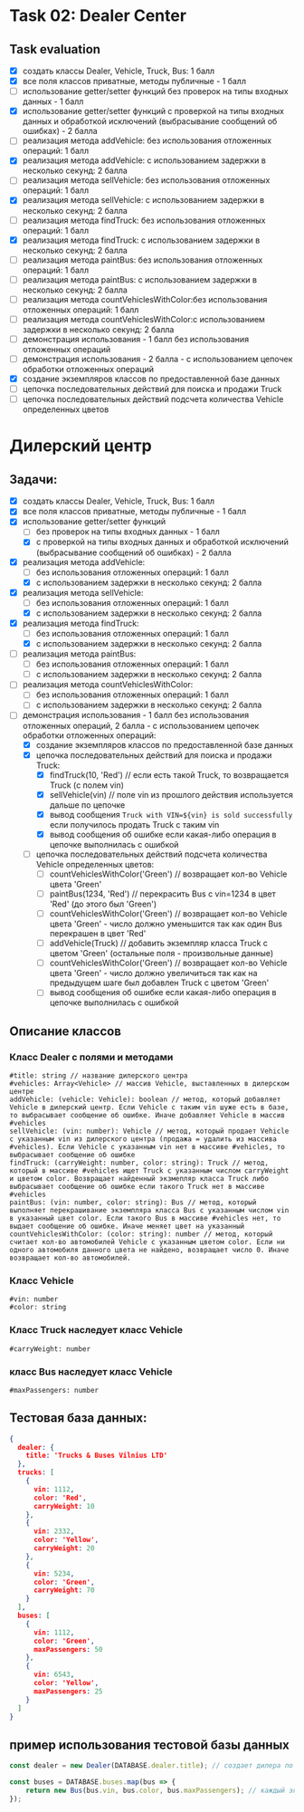 # Task 02: Dealer Center

## Task evaluation

- [x] создать классы Dealer, Vehicle, Truck, Bus: 1 балл
- [x] все поля классов приватные, методы публичные - 1 балл
- [ ] использование getter/setter функций без проверок на типы входных данных - 1 балл
- [x] использование getter/setter функций с проверкой на типы входных данных и обработкой исключений (выбрасывание
  сообщений об ошибках) - 2 балла
- [ ] реализация метода addVehicle: без использования отложенных операций: 1 балл
- [x] реализация метода addVehicle: с использованием задержки в несколько секунд: 2 балла
- [ ] реализация метода sellVehicle: без использования отложенных операций: 1 балл
- [x] реализация метода sellVehicle: с использованием задержки в несколько секунд: 2 балла
- [ ] реализация метода findTruck: без использования отложенных операций: 1 балл
- [x] реализация метода findTruck: с использованием задержки в несколько секунд: 2 балла
- [ ] реализация метода paintBus: без использования отложенных операций: 1 балл
- [ ] реализация метода paintBus: с использованием задержки в несколько секунд: 2 балла
- [ ] реализация метода countVehiclesWithColor:без использования отложенных операций: 1 балл
- [ ] реализация метода countVehiclesWithColor:с использованием задержки в несколько секунд: 2 балла
- [ ] демонстрация использования - 1 балл без использования отложенных операций
- [ ] демонстрация использования - 2 балла - с использованием цепочек обработки отложенных операций
- [x] создание экземпляров классов по предоставленной базе данных
- [ ] цепочка последовательных действий для поиска и продажи Truck
- [ ] цепочка последовательных действий подсчета количества Vehicle определенных цветов

# Дилерский центр

## Задачи:

- [x] создать классы Dealer, Vehicle, Truck, Bus: 1 балл
- [x] все поля классов приватные, методы публичные - 1 балл
- [x] использование getter/setter функций
    - [ ] без проверок на типы входных данных - 1 балл
    - [x] с проверкой на типы входных данных и обработкой исключений (выбрасывание сообщений об ошибках) - 2 балла
- [x] реализация метода addVehicle:
    - [ ] без использования отложенных операций: 1 балл
    - [x] с использованием задержки в несколько секунд: 2 балла
- [x] реализация метода sellVehicle:
    - [ ] без использования отложенных операций: 1 балл
    - [x] с использованием задержки в несколько секунд: 2 балла
- [x] реализация метода findTruck:
    - [ ] без использования отложенных операций: 1 балл
    - [x] с использованием задержки в несколько секунд: 2 балла
- [ ] реализация метода paintBus:
    - [ ] без использования отложенных операций: 1 балл
    - [ ] с использованием задержки в несколько секунд: 2 балла
- [ ] реализация метода countVehiclesWithColor:
    - [ ] без использования отложенных операций: 1 балл
    - [ ] с использованием задержки в несколько секунд: 2 балла
- [ ] демонстрация использования - 1 балл без использования отложенных операций, 2 балла - с использованием цепочек
  обработки отложенных операций:
    - [x] создание экземпляров классов по предоставленной базе данных
    - [x] цепочка последовательных действий для поиска и продажи Truck:
        - [x] findTruck(10, 'Red') // если есть такой Truck, то возвращается Truck (с полем vin)
        - [x] sellVehicle(vin) // поле vin из прошлого действия используется дальше по цепочке
        - [x] вывод сообщения `Truck with VIN=${vin} is sold successfully` если получилось продать Truck с таким vin
        - [x] вывод сообщения об ошибке если какая-либо операция в цепочке выполнилась с ошибкой
    - [ ] цепочка последовательных действий подсчета количества Vehicle определенных цветов:
        - [ ] countVehiclesWithColor('Green') // возвращает кол-во Vehicle цвета 'Green'
        - [ ] paintBus(1234, 'Red') // перекрасить Bus с vin=1234 в цвет 'Red' (до этого был 'Green')
        - [ ] countVehiclesWithColor('Green') // возвращает кол-во Vehicle цвета 'Green' - число должно уменьшится так
          как
          один Bus перекрашен в цвет 'Red'
        - [ ] addVehicle(Truck) // добавить экземпляр класса Truck с цветом 'Green' (остальные поля - произвольные
          данные)
        - [ ] countVehiclesWithColor('Green') // возвращает кол-во Vehicle цвета 'Green' - число должно увеличиться так
          как
          на предыдущем шаге был добавлен Truck с цветом 'Green'
        - [ ] вывод сообщения об ошибке если какая-либо операция в цепочке выполнилась с ошибкой

## Описание классов

### Класс Dealer с полями и методами

    #title: string // название дилерского центра
    #vehicles: Array<Vehicle> // массив Vehicle, выставленных в дилерском центре
    addVehicle: (vehicle: Vehicle): boolean // метод, который добавляет Vehicle в дилерский центр. Если Vehicle с таким vin шуже есть в базе, то выбрасывает сообщение об ошибке. Иначе добавляет Vehicle в массив #vehicles
    sellVehicle: (vin: number): Vehicle // метод, который продает Vehicle с указанным vin из дилерского центра (продажа = удалить из массива #vehicles). Если Vehicle с указанным vin нет в массиве #vehicles, то выбрасывает сообщение об ошибке
    findTruck: (carryWeight: number, color: string): Truck // метод, который в массиве #vehicles ищет Truck с указанным числом carryWeight и цветом color. Возвращает найденный экзмепляр класса Truck либо выбрасывает сообщение об ошибке если такого Truck нет в массиве #vehicles
    paintBus: (vin: number, color: string): Bus // метод, который выполняет перекрашивание экземпляра класса Bus с указанным числом vin в указанный цвет color. Если такого Bus в массиве #vehicles нет, то выдает сообщение об ошибке. Иначе меняет цвет на указанный
    countVehiclesWithColor: (color: string): number // метод, который считает кол-во автомобилей Vehicle с указанным цветом color. Если ни одного автомобиля данного цвета не найдено, возвращает число 0. Иначе возвращает кол-во автомобилей.

### Класс Vehicle

    #vin: number
    #color: string

### Класс Truck наследует класс Vehicle

    #carryWeight: number

### класс Bus наследует класс Vehicle

    #maxPassengers: number

## Тестовая база данных:

```json lines
{
  dealer: {
    title: 'Trucks & Buses Vilnius LTD'
  },
  trucks: [
    {
      vin: 1112,
      color: 'Red',
      carryWeight: 10
    },
    {
      vin: 2332,
      color: 'Yellow',
      carryWeight: 20
    },
    {
      vin: 5234,
      color: 'Green',
      carryWeight: 70
    }
  ],
  buses: [
    {
      vin: 1112,
      color: 'Green',
      maxPassengers: 50
    },
    {
      vin: 6543,
      color: 'Yellow',
      maxPassengers: 25
    }
  ]
}
```

## пример использования тестовой базы данных

```javascript
const dealer = new Dealer(DATABASE.dealer.title); // создает дилера по информации из тестовой базе данных
````

```javascript
const buses = DATABASE.buses.map(bus => {
    return new Bus(bus.vin, bus.color, bus.maxPassengers); // каждый элемент массива из тестовой базы данных переводим в экземпляр класса Bus. Сохраняем полученный массив в переменную buses
});
```
